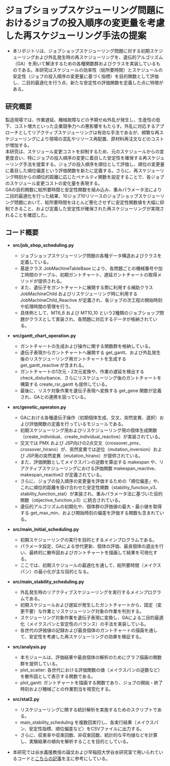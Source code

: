 # ジョブショップスケジューリング問題におけるジョブの投入順序の変更量を考慮した再スケジューリング手法の提案
- 本リポジトリは、ジョブショップスケジューリング問題に対する初期スケジューリングおよび外乱発生時の再スケジューリングを、遺伝的アルゴリズム（GA）を用いて解決するための各種関数群およびクラスを実装しているものである。本研究はスケジュールの効率性（総所要時間）とスケジュールの安定性（ジョブの投入順序の変更量に基づく指標）を目的関数として評価し、二目的最適化を行う点、新たな安定性の評価関数を定義した点に特徴がある。
## 研究概要
製造現場では、作業遅延、機械故障などの予期せぬ外乱が発生し、生産性の低下、コスト増大といった企業競争力への悪影響をもたらす。外乱に対応するアプローチとしてリアクティブスケジューリングは有効な手法であるが、頻繁な再スケジューリングにより現場の混乱やリソース再配置、原材料再注文などのコストが増加する。<br/>
本研究は、スケジュール変更コストを抑制するため、元のスケジュールからの変更度合い、特にジョブの投入順序の変更に着目した安定性を確保する再スケジューリング手法を提案する。ジョブの投入順序を順位として評価し、順位の変更量に着目した順位偏差という評価関数を新たに定義する。さらに、再スケジューリング時刻からの順位的距離に応じたペナルティ関数を設定することで、各ジョブのスケジュール変更コストの変化量を表現する。<br/>
GAの目的関数に総所要時間と安定性関数を組み込み、重みパラメータ法により二目的最適化を行った結果、10ジョブ10リソースのジョブショップスケジューリング問題において、総所要時間をほとんど悪化させずに安定性関数値を大幅に抑制できること、および定義した安定性が確保された再スケジューリングが実現されることを確認した。

## コード概要
- **src/job_shop_scheduling.py**
  - ジョブショップスケジューリング問題の各種データ構造およびクラスを定義している。
  - 基底クラス JobMachineTableBase により、各問題ごとの機械番号や加工時間のテーブル、初期ガントチャート、遅延ガントチャートの取得メソッドが提供される。
  - また、遺伝子をガントチャートに展開する際に利用する補助クラス JobMachineChild およびリスケジューリング時に利用する JobMachineChild_Reactive が定義され、各ジョブの次工程の開始時刻や処理時間の管理を行う。
  - 具体例として、MT6_6 および MT10_10 という2種類のジョブショップ問題がクラスとして実装され、各問題に対応するデータが格納されている。
- **src/gantt_chart_operation.py**
  - ガントチャートの生成および操作に関する関数群を格納している。
  - 遺伝子表現からガントチャートへ展開する get_gantt、および外乱発生後のリスケジューリング用ガントチャートを生成する get_gantt_reactive が含まれる。
  - ガントチャートの1次元・2次元変換や、作業の遅延を検出する check_disturbance、さらにリスケジューリング後のガントチャートを構築する create_rsr_gantt も提供している。
  - 最後に、リスケ対象作業を遺伝子表現へ変換する get_gene 関数が定義され、GAとの連携を図っている。
- **src/genetic_operaton.py**
  - GAにおける各種遺伝子操作（初期個体生成、交叉、突然変異、選択）および評価関数の定義を行っているモジュールである。
  - 初期スケジューリング用およびリスケジューリング用の個体生成関数（create_individual、create_individual_reactive）が実装されている。
  - 交叉では PMX および JSP向けの2点交叉（crossover_pmx、crossover_hirano）が、突然変異では逆位（mutation_inversion）および JSP用の突然変異（mutation_hirano）が提供されている。
  - また、評価関数としてメイクスパンの逆数を算出する makespan や、リアクティブスケジューリングにおける評価関数 makespan_reactive、makespan_reactive2 が定義されている。
  - さらに、ジョブの投入順序の変更量を評価するための「順位偏差」や、これに順位的距離を掛け合わせた安定性関数（stability_function_v3、stability_function_stat）が実装され、重みパラメータ法に基づいた目的関数（objective_function_v3）に統合されている。
  - 遺伝的アルゴリズムの初期化や、個体群の評価値の最大・最小値を取得する get_max_min、および開始時刻の偏差を評価する関数も含まれている。
- **src/main_initial_scheduling.py**
  - 初期スケジューリングの実行を目的とするメインプログラムである。
  - パラメータ設定、GAによる世代更新、個体の評価、最良個体の選出を行い、最終的に散布図およびガントチャートを描画して結果を可視化する。
  - ここでは、初期スケジュールの最適化を通して、総所要時間（メイクスパン）の最小化が主な目的となる。
- **src/main_stability_scheduling.py**
  - 外乱発生時のリアクティブスケジューリングを実行するメインプログラムである。
  - 初期スケジュールおよび遅延が発生したガントチャートから、固定（変更不要）な作業とリスケジューリング対象の作業を判別する。
  - スケジューリング対象作業を遺伝子表現に変換し、GAによる二目的最適化（メイクスパンと安定性のバランス）の手法を実装している。
  - 各世代の評価値の記録および最良個体のガントチャートの描画を通して、安定性を考慮した再スケジューリングの効果を検証する。
- **src/analysis.py**
  - 本モジュールは、評価結果や最良個体の解析のためにグラフ描画の関数群を提供している。
  - plot_scatter: 各世代における評価関数の値（メイクスパンの逆数など）を散布図として表示する関数である。
  - plot_gantt: ガントチャートを描画する関数であり、ジョブの開始・終了時刻および機械ごとの作業割当を視覚化する。
- **src/stat2.py**
  - リスケジューリングに関する統計解析を実施するためのスクリプトである。
  - main_stability_scheduling を複数回実行し、各実行結果（メイクスパン、安定性指標、順位偏差など）をCSVファイルに出力する。
  - さらに、収束率や収束回数、非収束回数、統計的な平均値などを計算し、実験結果の傾向を解析することを目的としている。
 
- 本研究では谷水義隆教授の論文および早稲田大学谷水研究室で用いられているコードと[こちらの記事](https://qiita.com/YosukeKentuckyFriedChicken/items/80d1cb70d96bd4586f59)を主に参考にしている。
